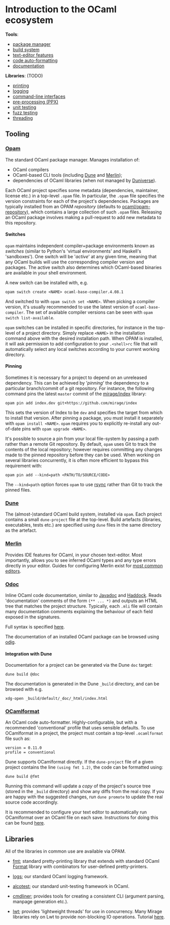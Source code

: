# Introduction to the OCaml ecosystem

__Tools__:
- [package manager](#Opam)
- [build system](#Dune)
- [text-editor features](#Merlin)
- [code auto-formatting](#OCamlformat)
- [documentation](#Odoc)

__Libraries__: (TODO)
- [printing](#Fmt)
- [logging](#Logs)
- [command-line interfaces](#Cmdliner)
- [pre-processing (PPX)](#ppx)
- [unit testing](#Alcotest)
- [fuzz testing](#Crowbar)
- [threading](#Lwt)

## Tooling

### [Opam][opam]

The standard OCaml package manager. Manages installation of:
 - OCaml compilers
 - OCaml-based CLI tools (including [Dune](#Dune) and [Merlin](#Merlin));
 - dependencies of OCaml libraries (when not managed by [Duniverse][duniverse]).

Each OCaml project specifies some metadata (dependencies, maintainer, license
etc.) in a top-level `.opam` file. In particular, the `.opam` file specifies the
version constraints for each of the project's dependencies. Packages are
typically installed from an OPAM _repository_ (defaults to
[ocaml/opam-repository][opam-repository]), which contains a large collection of
such `.opam` files. Releasing an OCaml package involves making a pull-request to
add new metadata to this repository.

#### Switches

`opam` maintains independent compiler+package environments known as _switches_
(similar to Python's 'virtual environments' and Haskell's 'sandboxes'). One
switch will be '_active_' at any given time, meaning that any OCaml builds will
use the corresponding compiler version and packages. The active switch also
determines which OCaml-based binaries are available in your shell environment.

A new switch can be installed with, e.g.

```shell
opam switch create <NAME> ocaml-base-compiler.4.08.1
```

And switched to with `opam switch set <NAME>`. When picking a compiler version,
it's usually recommended to use the latest version of `ocaml-base-compiler`. The
set of available compiler versions can be seen with `opam switch list-available`.

`opam` switches can be installed in specific directories, for instance in the
top-level of a project directory. Simply replace `<NAME>` in the installation
command above with the desired installation path. When OPAM is installed, it
will ask permission to add configuration to your `.<shell>rc` file that will
automatically select any local switches according to your current working
directory.

#### Pinning

Sometimes it is necessary for a project to depend on an unreleased dependency.
This can be achieved by '_pinning_' the dependency to a particular branch/commit
of a git repository. For instance, the following command pins the latest
`master` commit of the [mirage/index][index] library:

```
opam pin add index.dev git+https://github.com/mirage/index
```

This sets the version of Index to be `dev` and specifies the target from which
to install that version. After pinning a package, you must install it separately
with `opam install <NAME>`. `opam` requires you to explicitly re-install any
out-of-date pins with `opam upgrade <NAME>`.

It's possible to source a pin from your local file-system by passing a path
rather than a remote Git repository. By default, `opam` uses Git to track the
contents of the local repository; however requires committing any changes made
to the pinned repository before they can be used. When working on several
libraries concurrently, it is often more efficient to bypass this requirement
with:

```
opam pin add --kind=path <PATH/TO/SOURCE/CODE>
```

The `--kind=path` option forces `opam` to use [rsync][rsync] rather than Git to
track the pinned files.

### [Dune][dune]

The (almost-)standard OCaml build system, installed via `opam`. Each project
contains a small `dune-project` file at the top-level. Build artefacts
(libraries, executables, tests etc.) are specified using `dune` files in the
same directory as the artefact.

### [Merlin][merlin]

Provides IDE features for OCaml, in your chosen text-editor. Most
importantly, allows you to see inferred OCaml types and any type errors
directly in your editor. Guides for configuring Merlin exist for [most common
editors][merlin-setup].

### [Odoc][odoc]

Inline OCaml code documentation, similar to [Javadoc][javadoc] and
[Haddock][haddock]. Reads 'documentation' comments of the form `(** ... *)` and
outputs an HTML tree that matches the project structure. Typically, each `.mli`
file will contain many documentation comments explaining the behaviour of each
field exposed in the signatures.

Full syntax is specified [here][odoc-syntax].

The documentation of an installed OCaml package can be browsed using
[odig][odig].

#### Integration with Dune

Documentation for a project can be generated via the Dune `doc` target:

```shell
dune build @doc
```

The documentation is generated in the Dune `_build` directory, and can be
browsed with e.g. 
```shell
xdg-open _build/default/_doc/_html/index.html
```

### [OCamlformat][ocamlformat]

An OCaml code auto-formatter. Highly-configurable, but with a recommended
'conventional' profile that uses sensible defaults. To use OCamlformat in a
project, the project must contain a top-level `.ocamlformat` file such as:

```
version = 0.11.0
profile = conventional
```

Dune supports OCamlformat directly. If the `dune-project` file of a given
project contains the line `(using fmt 1.2)`, the code can be formatted using:

```shell
dune build @fmt
```

Running this command will update a _copy_ of the project's source tree (stored
in the `_build` directory) and show any diffs from the real copy. If you are
happy with the suggested changes, run `dune promote` to update the real source code
accordingly.

It is recommended to configure your text editor to automatically run OCamlformat
over an OCaml file on each save. Instructions for doing this can be found
[here][ocamlformat-editor].

[dune]: https://github.com/ocaml/dune
[duniverse]: https://github.com/avsm/duniverse
[opam]: http://opam.ocaml.org
[opam-repository]: https://github.com/ocaml/opam-repository
[index]: https://github.com/mirage/index
[rsync]: https://linux.die.net/man/1/rsync
[merlin]: https://github.com/ocaml/merlin
[merlin-setup]: https://github.com/ocaml/merlin#editor-setup
[odoc]: https://github.com/ocaml/odoc
[odoc-syntax]: http://caml.inria.fr/pub/docs/manual-ocaml/ocamldoc.html#sec357
[javadoc]: https://en.wikipedia.org/wiki/Javadoc
[haddock]: https://github.com/haskell/haddock
[odig]: https://github.com/b0-system/odig
[ocp-browser]: https://opam.ocaml.org/packages/ocp-browser
[ocamlformat]: https://github.com/ocaml-ppx/ocamlformat
[ocamlformat-editor]: https://github.com/ocaml-ppx/ocamlformat#editor-setup

## Libraries

All of the libraries in common use are available via OPAM.

- [fmt][fmt]; standard pretty-printing library that extends with standard OCaml
  [Format][format] library with combinators for user-defined pretty-printers.
  
- [logs][logs]; our standard OCaml logging framework.

- [alcotest][alcotest]; our standard unit-testing framework in OCaml.

- [cmdliner][cmdliner]; provides tools for creating a consistent CLI (argument
  parsing, manpage generation etc.).
  
- [lwt][lwt]; provides 'lightweight threads' for use in concurrency. Many Mirage
  libraries rely on Lwt to provide non-blocking IO operations. Tutorial
  [here][lwt-tutorial].

[fmt]: https://github.com/dbuenzli/fmt
[format]: http://caml.inria.fr/pub/docs/manual-ocaml/libref/Format.html
[logs]: https://github.com/dbuenzli/logs
[cmdliner]: https://github.com/dbuenzli/cmdliner
[lwt]: https://ocsigen.org/lwt/4.3.1/manual/manual
[lwt-tutorial]: https://ocsigen.org/tuto/6.4/manual/lwt
[alcotest]: https://github.com/mirage/alcotest

